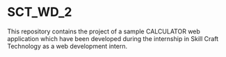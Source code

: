 # SCT_WD_2
This repository contains the project of a sample CALCULATOR web application which have been developed during the internship in Skill Craft Technology as a web development intern.
